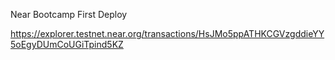 Near Bootcamp First Deploy

https://explorer.testnet.near.org/transactions/HsJMo5ppATHKCGVzgddieYY5oEgyDUmCoUGiTpind5KZ
